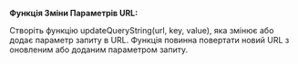 **Функція Зміни Параметрів URL:**

Створіть функцію updateQueryString(url, key, value), яка змінює або додає параметр запиту в URL.
Функція повинна повертати новий URL з оновленим або доданим параметром запиту.
